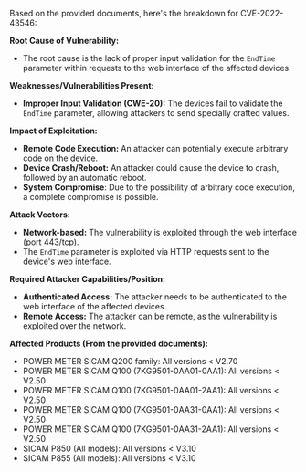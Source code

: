 Based on the provided documents, here's the breakdown for CVE-2022-43546:

**Root Cause of Vulnerability:**

*   The root cause is the lack of proper input validation for the `EndTime` parameter within requests to the web interface of the affected devices.

**Weaknesses/Vulnerabilities Present:**

*   **Improper Input Validation (CWE-20):** The devices fail to validate the `EndTime` parameter, allowing attackers to send specially crafted values.

**Impact of Exploitation:**

*   **Remote Code Execution:** An attacker can potentially execute arbitrary code on the device.
*   **Device Crash/Reboot:** An attacker could cause the device to crash, followed by an automatic reboot.
*  **System Compromise**: Due to the possibility of arbitrary code execution, a complete compromise is possible.

**Attack Vectors:**

*   **Network-based:** The vulnerability is exploited through the web interface (port 443/tcp).
*  The `EndTime` parameter is exploited via HTTP requests sent to the device's web interface.

**Required Attacker Capabilities/Position:**

*   **Authenticated Access:** The attacker needs to be authenticated to the web interface of the affected devices.
*   **Remote Access:** The attacker can be remote, as the vulnerability is exploited over the network.

**Affected Products (From the provided documents):**
* POWER METER SICAM Q200 family: All versions < V2.70
* POWER METER SICAM Q100 (7KG9501-0AA01-0AA1): All versions < V2.50
* POWER METER SICAM Q100 (7KG9501-0AA01-2AA1): All versions < V2.50
* POWER METER SICAM Q100 (7KG9501-0AA31-0AA1): All versions < V2.50
* POWER METER SICAM Q100 (7KG9501-0AA31-2AA1): All versions < V2.50
* SICAM P850 (All models): All versions < V3.10
* SICAM P855 (All models): All versions < V3.10